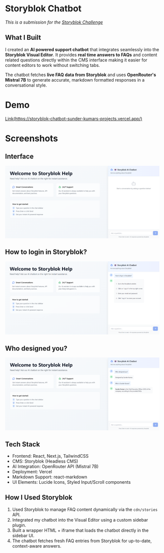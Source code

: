 # Storyblok Chatbot

*This is a submission for the [Storyblok Challenge](https://dev.to/challenges/storyblok)*

## What I Built

I created an **AI powered support chatbot** that integrates seamlessly into the **Storyblok Visual Editor**. It provides **real time answers to FAQs** and content related questions directly within the CMS interface making it easier for content editors to work without switching tabs.

The chatbot fetches **live FAQ data from Storyblok** and uses **OpenRouter's Mistral 7B** to generate accurate, markdown formatted responses in a conversational style.

# Demo
[Link(https://storyblok-chatbot-sunder-kumars-projects.vercel.app/)](https://storyblok-chatbot-sunder-kumars-projects.vercel.app/)

# Screenshots

## Interface
![Chatbot UI Screenshot](https://github.com/Sunder-Kumar/storyblok_chatbot/blob/main/screenshots/Demo%20(1).png)
## How to login in Storyblok?
![Chatbot UI Screenshot](https://github.com/Sunder-Kumar/storyblok_chatbot/blob/main/screenshots/Demo%20(2).png)
## Who designed you?
![Chatbot UI Screenshot](https://github.com/Sunder-Kumar/storyblok_chatbot/blob/main/screenshots/Owner.png)


## Tech Stack

- Frontend: React, Next.js, TailwindCSS
- CMS: Storyblok (Headless CMS)
- AI Integration: OpenRouter API (Mistral 7B)
- Deployment: Vercel
- Markdown Support: react-markdown
- UI Elements: Lucide Icons, Styled Input/Scroll components

## How I Used Storyblok

1. Used Storyblok to manage FAQ content dynamically via the `cdn/stories` API.
2. Integrated my chatbot into the Visual Editor using a custom sidebar plugin.
3. Built a wrapper HTML + iframe that loads the chatbot directly in the sidebar UI.
4. The chatbot fetches fresh FAQ entries from Storyblok for up-to-date, context-aware answers.


